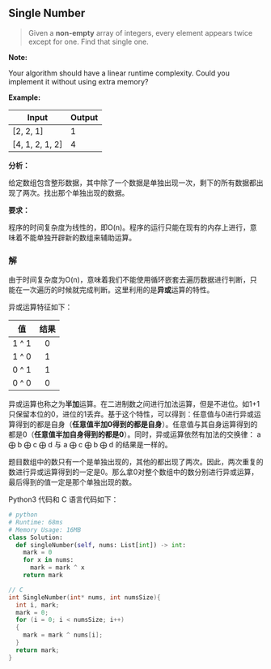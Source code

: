 ## Single Number

> Given a **non-empty** array of integers, every element appears twice except for one. Find that single one.

**Note:**

Your algorithm should have a linear runtime complexity. Could you implement it without using extra memory?

**Example:**

| Input           | Output |
| --------------- | ------ |
| [2, 2, 1]       | 1      |
| [4, 1, 2, 1, 2] | 4      |



**分析：**

给定数组包含整形数据，其中除了一个数据是单独出现一次，剩下的所有数据都出现了两次。找出那个单独出现的数据。

**要求：**

程序的时间复杂度为线性的，即O(n)。程序的运行只能在现有的内存上进行，意味着不能单独开辟新的数组来辅助运算。

### 解

由于时间复杂度为O(n)，意味着我们不能使用循环嵌套去遍历数据进行判断，只能在一次遍历的时候就完成判断。这里利用的是**异或**运算的特性。

异或运算特征如下：

|  值   | 结果 |
| :---: | :--: |
| 1 ^ 1 |  0   |
| 1 ^ 0 |  1   |
| 0 ^ 1 |  1   |
| 0 ^ 0 |  0   |

异或运算也称之为**半加**运算。在二进制数之间进行加法运算，但是不进位。如1+1只保留本位的0，进位的1丢弃。基于这个特性，可以得到：任意值与0进行异或运算得到的都是自身（**任意值半加0得到的都是自身**）。任意值与其自身运算得到的都是0（**任意值半加自身得到的都是0**）。同时，异或运算依然有加法的交换律： a $\bigoplus$ b $\bigoplus$ c $\bigoplus$ d 与 a $\bigoplus$ c $\bigoplus$ b $\bigoplus$ d 的结果是一样的。



题目数组中的数只有一个是单独出现的，其他的都出现了两次。因此，两次重复的数进行异或运算得到的一定是0。那么拿0对整个数组中的数分别进行异或运算，最后得到的值一定是那个单独出现的数。

Python3 代码和 C 语言代码如下：

```python
# python
# Runtime: 68ms
# Memory Usage: 16MB
class Solution:
  def singleNumber(self, nums: List[int]) -> int:
    mark = 0
    for x in nums:
      mark = mark ^ x
    return mark
```

```c
// C
int SingleNumber(int* nums, int numsSize){
  int i, mark;
  mark = 0;
  for (i = 0; i < numsSize; i++)
  {
    mark = mark ^ nums[i];
  }
  return mark;
}
```



